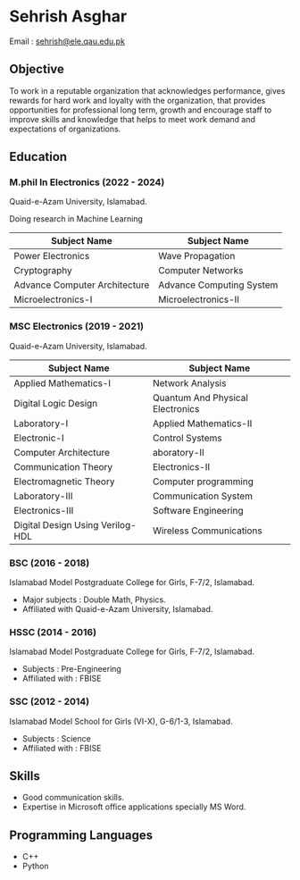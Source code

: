 # Sehrish Asghar

Email : sehrish@ele.qau.edu.pk

## Objective

To work in a reputable organization that acknowledges performance, gives rewards for hard work and loyalty with the organization, that provides opportunities for professional long term, growth and encourage staff to improve skills and knowledge that helps to meet work demand and expectations of organizations.

## Education

### M.phil In Electronics (2022 - 2024)
Quaid-e-Azam University, Islamabad.

Doing research in Machine Learning

| Subject Name | Subject Name |
| ------------ | ------------ |
| Power Electronics | Wave Propagation |
| Cryptography | Computer Networks |
| Advance Computer Architecture | Advance Computing System |
| Microelectronics-I | Microelectronics-II |

### MSC Electronics (2019 - 2021)
Quaid-e-Azam University, Islamabad.

| Subject Name | Subject Name |
| ------------ | ------------ |
| Applied Mathematics-I | Network Analysis |
| Digital Logic Design | Quantum And Physical Electronics |
| Laboratory-I | Applied Mathematics-II |
| Electronic-I | Control Systems |
| Computer Architecture | aboratory-II |
| Communication Theory | Electronics-II |
| Electromagnetic Theory | Computer programming |
| Laboratory-III | Communication System |
| Electronics-III | Software Engineering |
| Digital Design Using Verilog-HDL | Wireless Communications |

### BSC (2016 - 2018)
Islamabad Model Postgraduate College for Girls, F-7/2, Islamabad.
* Major subjects : Double Math, Physics.
* Affiliated with Quaid-e-Azam University, Islamabad.

### HSSC (2014 - 2016)
Islamabad Model Postgraduate College for Girls, F-7/2, Islamabad.
* Subjects : Pre-Engineering
* Affiliated with : FBISE

### SSC (2012 - 2014)
Islamabad Model School for Girls (VI-X), G-6/1-3, Islamabad.
* Subjects : Science
* Affiliated with : FBISE

## Skills
* Good communication skills.
* Expertise in Microsoft office applications specially MS Word.

## Programming Languages 
* C++
* Python 
